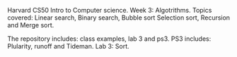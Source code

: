 Harvard CS50 Intro to Computer science.
Week 3: Algotrithms.
Topics covered:
Linear search, Binary search, Bubble sort
Selection sort, Recursion and Merge sort.

The repository includes: class examples, lab 3 and ps3. 
PS3 includes:
Plularity, runoff and Tideman.
Lab 3: Sort.